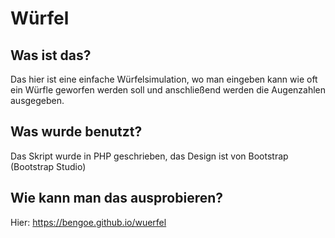 # Würfel

## Was ist das?
Das hier ist eine einfache Würfelsimulation, wo man eingeben kann wie oft ein Würfle geworfen werden soll und anschließend werden die Augenzahlen ausgegeben.

## Was wurde benutzt?
Das Skript wurde in PHP geschrieben, das Design ist von Bootstrap (Bootstrap Studio)

## Wie kann man das ausprobieren?
Hier: https://bengoe.github.io/wuerfel
